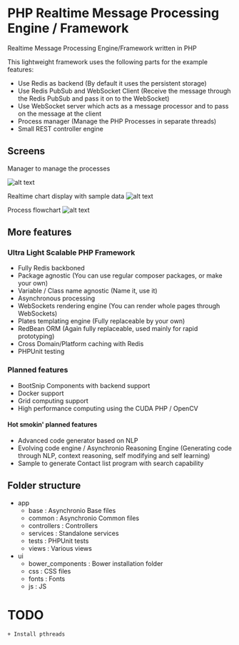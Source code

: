 # PHP Realtime Message Processing Engine / Framework
Realtime Message Processing Engine/Framework written in PHP

This lightweight framework uses the following parts for the example features:

 - Use Redis as backend (By default it uses the persistent storage)
 - Use Redis PubSub and WebSocket Client (Receive the message through the Redis PubSub and pass it on to the WebSocket)
 - Use WebSocket server which acts as a message processor and to pass on the message at the client
 - Process manager (Manage the PHP Processes in separate threads)
 - Small REST controller engine

## Screens
Manager to manage the processes

![alt text](http://i.imgur.com/V8pInkG.png "Manager")

Realtime chart display with sample data
![alt text](http://i.imgur.com/Em2fBli.png "Chart")

Process flowchart
![alt text](http://i.imgur.com/T90Xwhd.png "Process")

## More features

### Ultra Light Scalable PHP Framework

   - Fully Redis backboned
   - Package agnostic (You can use regular composer packages, or make your own)
   - Variable / Class name agnostic (Name it, use it)
   - Asynchronous processing
   - WebSockets rendering engine (You can render whole pages through WebSockets)
   - Plates templating engine (Fully replaceable by your own)
   - RedBean ORM (Again fully replaceable, used mainly for rapid prototyping)
   - Cross Domain/Platform caching with Redis
   - PHPUnit testing

### Planned features
  
   - BootSnip Components with backend support
   - Docker support
   - Grid computing support
   - High performance computing using the CUDA PHP / OpenCV
   
#### Hot smokin' planned features
 
   - Advanced code generator based on NLP
   - Evolving code engine / Asynchronio Reasoning Engine (Generating code through NLP, context reasoning, self modifying and self learning)
   - Sample to generate Contact list program with search capability

## Folder structure

   + app
     - base             : Asynchronio Base files
     - common           : Asynchronio Common files
     - controllers      : Controllers
     - services         : Standalone services
     - tests            : PHPUnit tests
     - views            : Various views
   + ui
     - bower_components : Bower installation folder
     - css              : CSS files
     - fonts            : Fonts
     - js               : JS
     
# TODO

    + Install pthreads